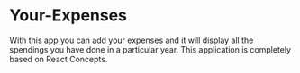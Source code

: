 # Your-Expenses
With this app you can add your expenses and it will display all the spendings you have done in a particular year. This application is completely based on React Concepts.
